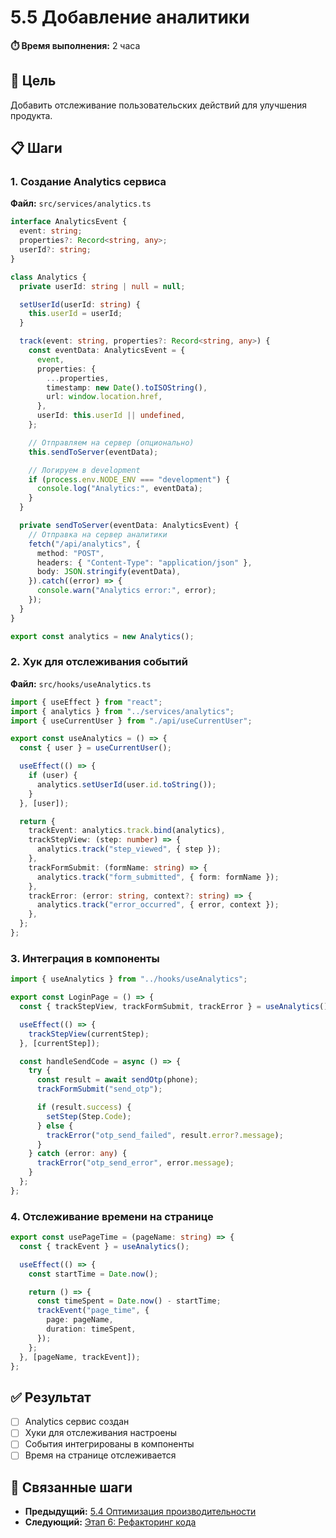# 5.5 Добавление аналитики

**⏱️ Время выполнения:** 2 часа

## 🎯 Цель

Добавить отслеживание пользовательских действий для улучшения продукта.

## 📋 Шаги

### 1. Создание Analytics сервиса

**Файл:** `src/services/analytics.ts`

```typescript
interface AnalyticsEvent {
  event: string;
  properties?: Record<string, any>;
  userId?: string;
}

class Analytics {
  private userId: string | null = null;

  setUserId(userId: string) {
    this.userId = userId;
  }

  track(event: string, properties?: Record<string, any>) {
    const eventData: AnalyticsEvent = {
      event,
      properties: {
        ...properties,
        timestamp: new Date().toISOString(),
        url: window.location.href,
      },
      userId: this.userId || undefined,
    };

    // Отправляем на сервер (опционально)
    this.sendToServer(eventData);

    // Логируем в development
    if (process.env.NODE_ENV === "development") {
      console.log("Analytics:", eventData);
    }
  }

  private sendToServer(eventData: AnalyticsEvent) {
    // Отправка на сервер аналитики
    fetch("/api/analytics", {
      method: "POST",
      headers: { "Content-Type": "application/json" },
      body: JSON.stringify(eventData),
    }).catch((error) => {
      console.warn("Analytics error:", error);
    });
  }
}

export const analytics = new Analytics();
```

### 2. Хук для отслеживания событий

**Файл:** `src/hooks/useAnalytics.ts`

```typescript
import { useEffect } from "react";
import { analytics } from "../services/analytics";
import { useCurrentUser } from "./api/useCurrentUser";

export const useAnalytics = () => {
  const { user } = useCurrentUser();

  useEffect(() => {
    if (user) {
      analytics.setUserId(user.id.toString());
    }
  }, [user]);

  return {
    trackEvent: analytics.track.bind(analytics),
    trackStepView: (step: number) => {
      analytics.track("step_viewed", { step });
    },
    trackFormSubmit: (formName: string) => {
      analytics.track("form_submitted", { form: formName });
    },
    trackError: (error: string, context?: string) => {
      analytics.track("error_occurred", { error, context });
    },
  };
};
```

### 3. Интеграция в компоненты

```typescript
import { useAnalytics } from "../hooks/useAnalytics";

export const LoginPage = () => {
  const { trackStepView, trackFormSubmit, trackError } = useAnalytics();

  useEffect(() => {
    trackStepView(currentStep);
  }, [currentStep]);

  const handleSendCode = async () => {
    try {
      const result = await sendOtp(phone);
      trackFormSubmit("send_otp");

      if (result.success) {
        setStep(Step.Code);
      } else {
        trackError("otp_send_failed", result.error?.message);
      }
    } catch (error: any) {
      trackError("otp_send_error", error.message);
    }
  };
};
```

### 4. Отслеживание времени на странице

```typescript
export const usePageTime = (pageName: string) => {
  const { trackEvent } = useAnalytics();

  useEffect(() => {
    const startTime = Date.now();

    return () => {
      const timeSpent = Date.now() - startTime;
      trackEvent("page_time", {
        page: pageName,
        duration: timeSpent,
      });
    };
  }, [pageName, trackEvent]);
};
```

## ✅ Результат

- [ ] Analytics сервис создан
- [ ] Хуки для отслеживания настроены
- [ ] События интегрированы в компоненты
- [ ] Время на странице отслеживается

## 🔗 Связанные шаги

- **Предыдущий:** [5.4 Оптимизация производительности](./5.4-performance.md)
- **Следующий:** [Этап 6: Рефакторинг кода](../6-refactoring/)
